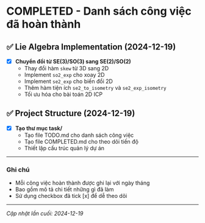 # COMPLETED - Danh sách công việc đã hoàn thành

## ✅ Lie Algebra Implementation (2024-12-19)
- [x] **Chuyển đổi từ SE(3)/SO(3) sang SE(2)/SO(2)**
  - Thay đổi hàm `skew` từ 3D sang 2D
  - Implement `so2_exp` cho xoay 2D
  - Implement `se2_exp` cho biến đổi 2D
  - Thêm hàm tiện ích `se2_to_isometry` và `se2_exp_isometry`
  - Tối ưu hóa cho bài toán 2D ICP

## ✅ Project Structure (2024-12-19)
- [x] **Tạo thư mục task/**
  - Tạo file TODO.md cho danh sách công việc
  - Tạo file COMPLETED.md cho theo dõi tiến độ
  - Thiết lập cấu trúc quản lý dự án

---

### Ghi chú
- Mỗi công việc hoàn thành được ghi lại với ngày tháng
- Bao gồm mô tả chi tiết những gì đã làm
- Sử dụng checkbox đã tick [x] để dễ theo dõi

---
*Cập nhật lần cuối: 2024-12-19* 